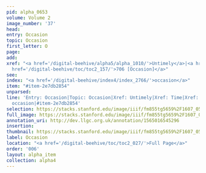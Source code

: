 ```yaml
---
pid: alpha_0653
volume: Volume 2
image_number: '37'
head: 
entry: Occasion
topic: Occasion
first_letter: O
page: 
add: 
xref: "<a href='/digital-beehive/alpha5/alpha_1010/'>Untimely</a>|<a href='/digital-beehive/alpha5/alpha_0956/'>Time</a>|<a
  href='/digital-beehive/toc/toc2_157/'>706 [Occasion]</a>"
see: 
index: "<a href='/digital-beehive/index4/index_2766/'>occasion</a>"
item: "#item-2e7db2854"
unparsed: 
line: 'Entry: Occasion|Topic: Occasion|Xref: Untimely|Xref: Time|Xref: 706 [Occasion]|Index:
  occasion|#item-2e7db2854'
selection: https://stacks.stanford.edu/image/iiif/fm855tg5659%2F1607_0504/280,1098,3091,397/full/0/default.jpg
full_image: https://stacks.stanford.edu/image/iiif/fm855tg5659%2F1607_0504/full/full/0/default.jpg
annotation_uri: http://dev.llgc.org.uk/annotation/1565016545296
insertion: 
thumbnail: https://stacks.stanford.edu/image/iiif/fm855tg5659%2F1607_0504/280,1098,600,180/250,/0/default.jpg
label: Occasion
location: "<a href='/digital-beehive/toc/toc2_027/'>Full Page</a>"
order: '006'
layout: alpha_item
collection: alpha4
---
```

